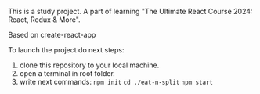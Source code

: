 This is a study project. A part of learning "The Ultimate React Course 2024: React, Redux & More".

Based on create-react-app

To launch the project do next steps:

1. clone this repository to your local machine.
2. open a terminal in root folder.
3. write next commands:
   `npm init`
   `cd ./eat-n-split`
   `npm start`
